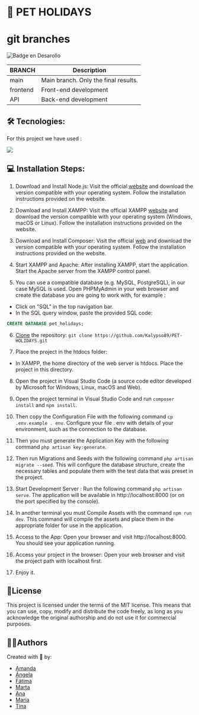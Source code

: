 # 📝 PET HOLIDAYS

# git branches
   ![Badge en Desarollo](https://img.shields.io/badge/STATUS-EN%20DESAROLLO-green)


| BRANCH   | Description                                                                           |
| -------- | ------------------------------------------------------------------------------------- |
| main     | Main branch. Only the final results.                 |
| frontend | Front-end development                                                   |
| API | Back-end development                                                          |

## 🛠️ Tecnologies:
For this project we have used :

 <img src="https://skillicons.dev/icons?i=html,css,php,js,bootstrap,laravel,)](https://skillicons.dev"/>
 <br>

## 💻 Installation Steps:

1.  Download and Install Node.js: Visit the official [website](https://nodejs.org/en) and download the version compatible with your operating system. Follow the installation instructions provided on the website.

2. Download and Install XAMPP: Visit the official XAMPP [website](https://www.apachefriends.org/index.html) and download the version compatible with your operating system (Windows, macOS or Linux). Follow the installation instructions provided on the website.

3. Download and Install Composer: Visit the official [web](https://getcomposer.org/) and download the version compatible with your operating system. Follow the installation instructions provided on the website.

4. Start XAMPP and Apache: After installing XAMPP, start the application. Start the Apache server from the XAMPP control panel.

5. You can use a compatible database (e.g. MySQL, PostgreSQL), in our case MySQL is used. Open PHPMyAdmin in your web browser and create the database you are going to work with, for example : 
- Click on "SQL" in the top navigation bar.
- In the SQL query window, paste the provided SQL code:

```sql
CREATE DATABASE pet_holidays; 
```

6. [Clone](https://docs.github.com/es/repositories/creating-and-managing-repositories/cloning-a-repository) the repository: `git clone https://github.com/Kalypso89/PET-HOLIDAYS.git`

7. Place the project in the htdocs folder: 
- In XAMPP, the home directory of the web server is htdocs. Place the project in this directory. 

8. Open the project in Visual Studio Code (a source code editor developed by Microsoft for Windows, Linux, macOS and Web).

9. Open the project terminal in Visual Studio Code and run `composer install` and `npm install`.

10. Then copy the Configuration File with the following command `cp .env.example . env`. Configure your file . env with details of your environment, such as the connection to the database. 

11. Then you must generate the Application Key with the following command `php artisan key:generate`.

12. Then run Migrations and Seeds with the following command `php artisan migrate --seed`. This will configure the database structure, create the necessary tables and populate them with the test data that was preset in the project.

13. Start Development Server : Run the following command `php artisan serve`. The application will be available in http://localhost:8000 (or on the port specified by the console).

14. In another terminal you must Compile Assets with the command `npm run dev`. This command will compile the assets and place them in the appropriate folder for use in the application. 

15. Access to the App: Open your browser and visit http://localhost:8000. You should see your application running.

16. Access your project in the browser: Open your web browser and visit the project path with localhost first.

17. Enjoy it.

## 📜License

This project is licensed under the terms of the MIT license. This means that you can use, copy, modify and distribute the code freely, as long as you acknowledge the original authorship and do not use it for commercial purposes.

## 👩‍💻Authors
Created with 💜 by:
- [Amanda](https://github.com/amanda1686)
- [Ángela](https://github.com/Kalypso89)
- [Fátima](https://github.com/FatimaCapilla)
- [Marta](https://github.com/martaalarena)
- [Ana](https://github.com/metaanita)
- [María](https://github.com/MNblue)
- [Tina](https://github.com/usertina)
